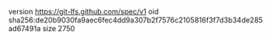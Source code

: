 version https://git-lfs.github.com/spec/v1
oid sha256:de20b9030fa9aec6fec4dd9a307b2f7576c2105816f3f7d3b34de285ad67491a
size 2750
